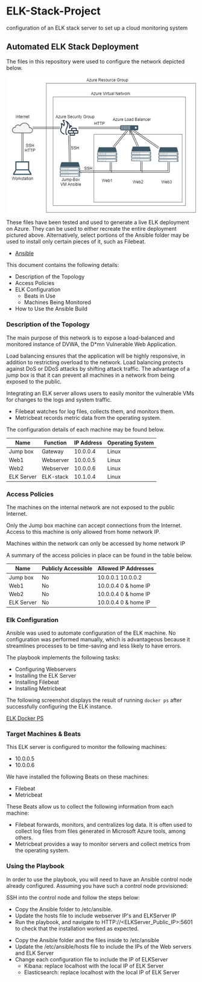 # ELK-Stack-Project
configuration of an ELK stack server to set up a cloud monitoring system

## Automated ELK Stack Deployment

The files in this repository were used to configure the network depicted below.

![Topology](Images/CloudSecurity.png)

These files have been tested and used to generate a live ELK deployment on Azure. They can be used to either recreate the entire deployment pictured above.
Alternatively, select portions of the Ansible folder may be used to install only certain pieces of it, such as Filebeat.

  - [Ansible](Ansible)

This document contains the following details:
- Description of the Topology
- Access Policies
- ELK Configuration
  - Beats in Use
  - Machines Being Monitored
- How to Use the Ansible Build


### Description of the Topology

The main purpose of this network is to expose a load-balanced and monitored instance of DVWA, the D*mn Vulnerable Web Application.

Load balancing ensures that the application will be highly responsive, in addition to restricting overload to the network.
Load balancing protects against DoS or DDoS attacks by shifting attack traffic. The advantage of a jump box is that it can prevent all machines in a network from being exposed to the public.

Integrating an ELK server allows users to easily monitor the vulnerable VMs for changes to the logs and system traffic.
- Filebeat watches for log files, collects them, and monitors them.
- Metricbeat records metric data from the operating system.

The configuration details of each machine may be found below.

| Name       | Function  | IP Address | Operating System |
|------------|-----------|------------|------------------|
| Jump box   | Gateway   | 10.0.0.4   | Linux            |
| Web1       | Webserver | 10.0.0.5   | Linux            |
| Web2       | Webserver | 10.0.0.6   | Linux            |
| ELK Server | ELK-stack | 10.1.0.4   | Linux            |

### Access Policies

The machines on the internal network are not exposed to the public Internet. 

Only the Jump box machine can accept connections from the Internet. Access to this machine is only allowed from home network IP.

Machines within the network can only be accessed by home network IP

A summary of the access policies in place can be found in the table below.

| Name       | Publicly Accessible | Allowed IP Addresses |
|------------|---------------------|----------------------|
| Jump box   | No                  | 10.0.0.1 10.0.0.2    |
| Web1       | No                  | 10.0.0.4 0 & home IP |
| Web2       | No                  | 10.0.0.4 0 & home IP |
| ELK Server | No                  | 10.0.0.4 0 & home IP |

### Elk Configuration

Ansible was used to automate configuration of the ELK machine. No configuration was performed manually, which is advantageous because it streamlines processes to be time-saving and less likely to have errors. 


The playbook implements the following tasks:
- Configuring Webservers
- Installing the ELK Server
- Installing Filebeat
- Installing Metricbeat

The following screenshot displays the result of running `docker ps` after successfully configuring the ELK instance.

[ELK Docker PS](Images/elk_docker_ps.png)

  
### Target Machines & Beats
This ELK server is configured to monitor the following machines:
- 10.0.0.5
- 10.0.0.6

We have installed the following Beats on these machines:
- Filebeat
- Metricbeat

These Beats allow us to collect the following information from each machine:
- Filebeat forwards, monitors, and centralizes log data. It is often used to collect log files from files generated in Microsoft Azure tools, among others.
- Metricbeat provides a way to monitor servers and collect metrics from the operating system. 

### Using the Playbook
In order to use the playbook, you will need to have an Ansible control node already configured. Assuming you have such a control node provisioned: 

SSH into the control node and follow the steps below:
- Copy the Ansible folder to /etc/ansible.
- Update the hosts file to include webserver IP's and ELKServer IP
- Run the playbook, and navigate to HTTP://<ELKServer_Public_IP>:5601 to check that the installation worked as expected.

* Copy the Ansible folder and the files inside to /etc/ansible
* Update the /etc/ansible/hosts file to include the IPs of the Web servers and ELK Server
* Change each configuration file to include the IP of ELKServer
    * Kibana: replace localhost with the local IP of ELK Server
    * Elasticsearch: replace localhost with the local IP of ELK Server